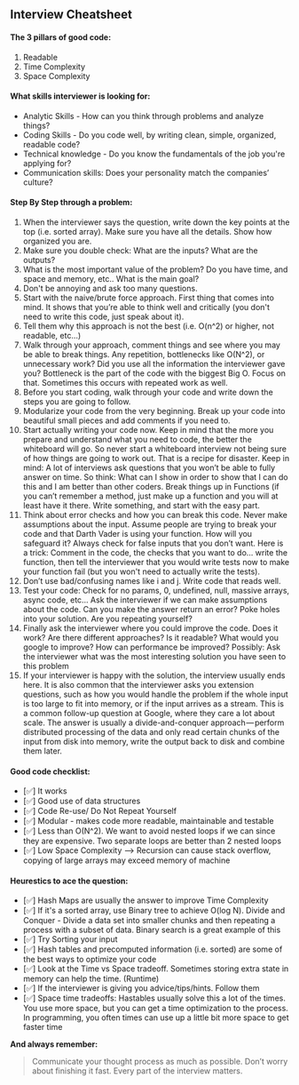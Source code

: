 ## Interview Cheatsheet

#### The 3 pillars of good code: 
1. Readable 
2. Time Complexity 
3. Space Complexity 

#### What skills interviewer is looking for: 
- Analytic Skills - How can you think through problems and analyze things? 
- Coding Skills - Do you code well, by writing clean, simple, organized, readable code? 
- Technical knowledge - Do you know the fundamentals of the job you're applying for? 
- Communication skills: Does your personality match the companies’ culture? 

#### Step By Step through a problem: 
1. When the interviewer says the question, write down the key points at the top (i.e. sorted array). Make sure you have all the details. Show how organized you are. 
2. Make sure you double check: What are the inputs? What are the outputs? 
3. What is the most important value of the problem? Do you have time, and space and memory, etc.. What is the main goal? 
4. Don't be annoying and ask too many questions. 
5. Start with the naive/brute force approach. First thing that comes into mind. It shows that you’re able to think well and critically (you don't need to write this code, just speak about it). 
6. Tell them why this approach is not the best (i.e. O(n^2) or higher, not readable, etc...) 
7. Walk through your approach, comment things and see where you may be able to break things. Any repetition, bottlenecks like O(N^2), or unnecessary work? Did you use all the information the interviewer gave you? Bottleneck is the part of the code with the biggest Big O. Focus on that. Sometimes this occurs with repeated work as well. 
8. Before you start coding, walk through your code and write down the steps you are going to follow. 
9. Modularize your code from the very beginning. Break up your code into beautiful small pieces and add comments if you need to. 
10. Start actually writing your code now. Keep in mind that the more you prepare and understand what you need to code, the better the whiteboard will go. So never start a whiteboard interview not being sure of how things are going to work out. That is a recipe for disaster. Keep in mind: A lot of interviews ask questions that you won’t be able to fully answer on time. So think: What can I show in order to show that I can do this and I am better than other coders. Break things up in Functions (if you can’t remember a method, just make up a function and you will at least have it there. Write something, and start with the easy part.
11. Think about error checks and how you can break this code. Never make assumptions about the input. Assume people are trying to break your code and that Darth Vader is using your function. How will you safeguard it? Always check for false inputs that you don’t want. Here is a trick: Comment in the code, the checks that you want to do… write the function, then tell the interviewer that you would write tests now to make your function fail (but you won't need to actually write the tests). 
12. Don’t use bad/confusing names like i and j. Write code that reads well. 
13. Test your code: Check for no params, 0, undefined, null, massive arrays, async code, etc… Ask the interviewer if we can make assumptions about the code. Can you make the answer return an error? Poke holes into your solution. Are you repeating yourself? 
14. Finally ask the interviewer where you could improve the code. Does it work? Are there different approaches? Is it readable? What would you google to improve? How can performance be improved? Possibly: Ask the interviewer what was the most interesting solution you have seen to this problem 
15. If your interviewer is happy with the solution, the interview usually ends here. It is also common that the interviewer asks you extension questions, such as how you would handle the problem if the whole input is too large to fit into memory, or if the input arrives as a stream. This is a common follow-up question at Google, where they care a lot about scale. The answer is usually a divide-and-conquer approach — perform distributed processing of the data and only read certain chunks of the input from disk into memory, write the output back to disk and combine them later. 

#### Good code checklist: 
- [✅] It works 
- [✅] Good use of data structures 
- [✅] Code Re-use/ Do Not Repeat Yourself 
- [✅] Modular - makes code more readable, maintainable and testable 
- [✅] Less than O(N^2). We want to avoid nested loops if we can since they are expensive. Two separate loops are better than 2 nested loops 
- [✅] Low Space Complexity --> Recursion can cause stack overflow, copying of large arrays may exceed memory of machine 

#### Heurestics to ace the question: 
- [✅] Hash Maps are usually the answer to improve Time Complexity 
- [✅] If it's a sorted array, use Binary tree to achieve O(log N). Divide and Conquer - Divide a data set into smaller chunks and then repeating a process with a subset of data. Binary search is a great example of this 
- [✅] Try Sorting your input 
- [✅] Hash tables and precomputed information (i.e. sorted) are some of the best ways to optimize your code 
- [✅] Look at the Time vs Space tradeoff. Sometimes storing extra state in memory can help the time. (Runtime) 
- [✅] If the interviewer is giving you advice/tips/hints. Follow them 
- [✅] Space time tradeoffs: Hastables usually solve this a lot of the times. You use more space, but you can get a time optimization to the process. In programming, you often times can use up a little bit more space to get faster time 

**And always remember:** 
> Communicate your thought process as much as possible. Don’t worry about finishing it fast. Every part of the interview matters.